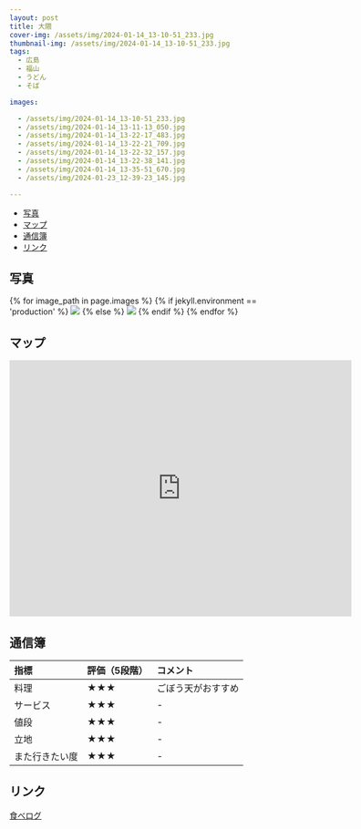 ```yaml
---
layout: post
title: 大隈
cover-img: /assets/img/2024-01-14_13-10-51_233.jpg
thumbnail-img: /assets/img/2024-01-14_13-10-51_233.jpg
tags:
  - 広島
  - 福山
  - うどん
  - そば

images:  

  - /assets/img/2024-01-14_13-10-51_233.jpg
  - /assets/img/2024-01-14_13-11-13_050.jpg
  - /assets/img/2024-01-14_13-22-17_483.jpg
  - /assets/img/2024-01-14_13-22-21_709.jpg
  - /assets/img/2024-01-14_13-22-32_157.jpg
  - /assets/img/2024-01-14_13-22-38_141.jpg
  - /assets/img/2024-01-14_13-35-51_670.jpg
  - /assets/img/2024-01-23_12-39-23_145.jpg

---
```




<!-- TOC -->

- [写真](#写真)
- [マップ](#マップ)
- [通信簿](#通信簿)
- [リンク](#リンク)

<!-- /TOC -->

## 写真

{% for image_path in page.images %}
{% if jekyll.environment == 'production' %}
<img src="https://raw.githubusercontent.com/taira1117/fukuyama_izakaya/master/{{ image_path }}">
{% else %}
<img src="{{ image_path }}">
{% endif %}
{% endfor %}

## マップ

<iframe src="https://www.google.com/maps/embed?pb=!1m18!1m12!1m3!1d3286.7395733405447!2d133.36743197566645!3d34.53482547297905!2m3!1f0!2f0!3f0!3m2!1i1024!2i768!4f13.1!3m3!1m2!1s0x355116e22f3b6f89%3A0x53364769a90095cc!2z44Gd44Gw5ZWG5bqXIOWkp-maiA!5e0!3m2!1sja!2sjp!4v1707748048820!5m2!1sja!2sjp" width="600" height="450" style="border:0;" allowfullscreen="" loading="lazy" referrerpolicy="no-referrer-when-downgrade"></iframe>

## 通信簿

| 指標 | 評価（5段階） | コメント |
| :------ |:--- | :--- |
| 料理 | ★★★ | ごぼう天がおすすめ |
| サービス | ★★★ | - |
| 値段 | ★★★ | - |
| 立地 | ★★★ | - |
| また行きたい度 | ★★★ | - |

## リンク

[食べログ](https://tabelog.com/hiroshima/A3403/A340308/34022964/)